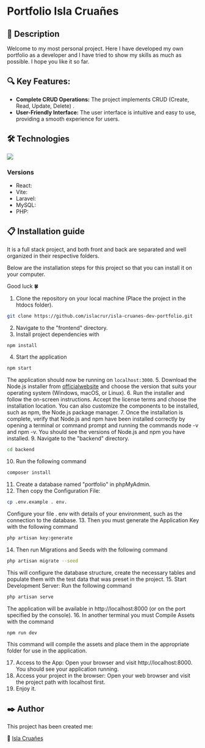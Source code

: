 <h1>Portfolio Isla Cruañes</h1>

## 💬 **Description**
Welcome to my most personal project. Here I have developed my own portfolio as a developer and
I have tried to show my skills as much as possible.
I hope you like it so far.

## 🔍 **Key Features:**

- **Complete CRUD Operations:** The project implements CRUD (Create, Read, Update, Delete) .
- **User-Friendly Interface:** The user interface is intuitive and easy to use, providing a smooth experience for users.

## 🛠️  **Technologies**
<img src="https://skillicons.dev/icons?i=html,css,tailwind,js,react,vite,php,laravel,mysql,nodejs)](https://skillicons.dev"/>

### Versions
- React: 
- Vite: 
- Laravel: 
- MySQL: 
- PHP: 

## 📋 **Installation guide**

It is a full stack project, and both front and back are separated and well organized in their respective folders.

Below are the installation steps for this project so that you can install it on your computer. 

Good luck 🍀


1. Clone the repository on your local machine (Place the project in the htdocs folder).
```bash
git clone https://github.com/islacrur/isla-cruanes-dev-portfolio.git
```
2. Navigate to the "frontend" directory.
3. Install project dependencies with 
```bash
npm install
``` 
4. Start the application
```bash
npm start
```
The application should now be running on `localhost:3000`.
5. Download the Node.js installer from [officialwebsite](https://nodejs.org/en) and choose the version that suits your operating system (Windows, macOS, or Linux).
6. Run the installer and follow the on-screen instructions. Accept the license terms and choose the installation location. You can also customize the components to be installed, such as npm, the Node.js package manager.
7. Once the installation is complete, verify that Node.js and npm have been installed correctly by opening a terminal or command prompt and running the commands node -v and npm -v. You should see the versions of Node.js and npm you have installed.
9. Navigate to the "backend" directory.
```bash
cd backend
```
10. Run the following command
```bash
composer install
```
11. Create a database named "portfolio" in phpMyAdmin.
12. Then copy the Configuration File:
```bash
cp .env.example . env.
```
 Configure your file . env with details of your environment, such as the connection to the database.
13. Then you must generate the Application Key with the following command 
```bash
php artisan key:generate
```
14. Then run Migrations and Seeds with the following command 
```bash
php artisan migrate --seed
```
 This will configure the database structure, create the necessary tables and populate them with the test data that was preset in the project.
15. Start Development Server: Run the following command 
```bash
php artisan serve
```
 The application will be available in http://localhost:8000 (or on the port specified by the console).
16. In another terminal you must Compile Assets with the command 
```bash
npm run dev
```
 This command will compile the assets and place them in the appropriate folder for use in the application.

17. Access to the App: Open your browser and visit http://localhost:8000. You should see your application running.
18. Access your project in the browser: Open your web browser and visit the project path with localhost first.
19. Enjoy it.

## ✒️ **Author**

This project has been created me:

🎨 [Isla Cruañes](https://github.com/islacrur)
